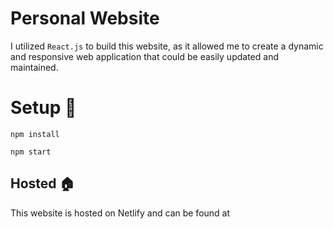 # Personal Website

I utilized `React.js` to build this website, as it allowed me to create a dynamic
and responsive web application that could be easily updated and maintained.

# Setup :hammer:
`npm install`

`npm start`

## Hosted :house:
This website is hosted on Netlify and can be found at
